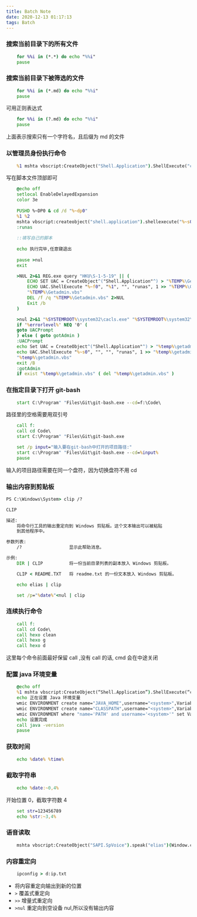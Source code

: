 ```yaml
---
title: Batch Note
date: 2020-12-13 01:17:13
tags: Batch
---
```


### 搜索当前目录下的所有文件
```bat
    for %%i in (*.*) do echo "%%i"
    pause
```

### 搜索当前目录下被筛选的文件
```bat
    for %%i in (*.md) do echo "%%i"
    pause
```
可用正则表达式
<!-- more -->

```bat
    for %%i in (?.md) do echo "%%i"
    pause
```
上面表示搜索只有一个字符名，且后缀为 md 的文件

### 以管理员身份执行命令
```bat
    %1 mshta vbscript:CreateObject("Shell.Application").ShellExecute("cmd.exe","/c %~s0 ::","","runas",1)(window.close)&&exit
```
写在脚本文件顶部即可

```bat
    @echo off
    setlocal EnableDelayedExpansion
    color 3e
    
    PUSHD %~DP0 & cd /d "%~dp0"
    %1 %2
    mshta vbscript:createobject("shell.application").shellexecute("%~s0","goto :runas","","runas",1)(window.close)&goto :eof
    :runas
 
    ::填写自己的脚本
    
    echo 执行完毕,任意键退出
    
    pause >nul
    exit
```
```bat
    >NUL 2>&1 REG.exe query "HKU\S-1-5-19" || (
        ECHO SET UAC = CreateObject^("Shell.Application"^) > "%TEMP%\Getadmin.vbs"
        ECHO UAC.ShellExecute "%~f0", "%1", "", "runas", 1 >> "%TEMP%\Getadmin.vbs"
        "%TEMP%\Getadmin.vbs"
        DEL /f /q "%TEMP%\Getadmin.vbs" 2>NUL
        Exit /b
    )
```
```bat
    >nul 2>&1 "%SYSTEMROOT%\system32\cacls.exe" "%SYSTEMROOT%\system32\config\system"
    if '%errorlevel%' NEQ '0' (
    goto UACPrompt
    ) else ( goto gotAdmin )
    :UACPrompt
    echo Set UAC = CreateObject^("Shell.Application"^) > "%temp%\getadmin.vbs"
    echo UAC.ShellExecute "%~s0", "", "", "runas", 1 >> "%temp%\getadmin.vbs"
    "%temp%\getadmin.vbs"
    exit /B
    :gotAdmin
    if exist "%temp%\getadmin.vbs" ( del "%temp%\getadmin.vbs" )
```

### 在指定目录下打开 git-bash
```bat
    start C:\Program" "Files\Git\git-bash.exe --cd=f:\Code\
```
路径里的空格需要用双引号
```bat
    call f: 
    call cd Code\
    start C:\Program" "Files\Git\git-bash.exe 
```

```bat
    set /p input="输入要在git-bash中打开的项目路径:"
    start c:\Program" "Files\Git\git-bash.exe --cd=%input%
    pause
```
输入的项目路径需要在同一个盘符，因为切换盘符不用 cd


### 输出内容到剪贴板

```bat
PS C:\Windows\System> clip /?

CLIP

描述:
    将命令行工具的输出重定向到 Windows 剪贴板。这个文本输出可以被粘贴
    到其他程序中。

参数列表:
    /?                  显示此帮助消息。

示例:
    DIR | CLIP          将一份当前目录列表的副本放入 Windows 剪贴板。

    CLIP < README.TXT   将 readme.txt 的一份文本放入 Windows 剪贴板。
```

```bat
    echo elias | clip
```
```bat
    set /p="%date%"<nul | clip
```

### 连续执行命令
```bat
    call f: 
    call cd Code\
    call hexo clean
    call hexo g
    call hexo d
```
这里每个命令前面最好保留 call ,没有 call 的话, cmd 会在中途关闭

### 配置 java 环境变量
```bat
    @echo off
    %1 mshta vbscript:CreateObject(“Shell.Application”).ShellExecute(“cmd.exe”,"/c %~s0 ::","",“runas”,1)(window.close)&&exit 
    echo 正在设置 Java 环境变量
    wmic ENVIRONMENT create name="JAVA_HOME",username="<system>",VariableValue="C:\Program Files (x86)\Java\jdk1.7.0_79"
    wmic ENVIRONMENT create name="CLASSPATH",username="<system>",VariableValue=".;%%JAVA_HOME%%\lib;%%JAVA_HOME%%\lib\tools.jar"
    wmic ENVIRONMENT where "name='PATH' and username='<system>'" set VariableValue="%path%;%%JAVA_HOME%%\bin;%%JAVA_HOME%%\jre\bin;"
    echo 设置完成
    call java -version
    pause
```

### 获取时间
```bat
    echo %date% %time%
```

### 截取字符串
```bat
    echo %date:~0,4%
```
开始位置 0，截取字符数 4

```bat
    set str=123456789
    echo %str:~3,4%
```

### 语音读取
```bat
    mshta vbscript:CreateObject("SAPI.SpVoice").speak("elias")(Window.close)
```

### 内容重定向

```bat
    ipconfig > d:ip.txt 
```
- 将内容重定向输出到新的位置
- `>`   覆盖式重定向
- `>>`  增量式重定向
- `>nul` 重定向到空设备 nul,所以没有输出内容